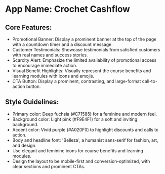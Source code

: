 # **App Name**: Crochet Cashflow

## Core Features:

- Promotional Banner: Display a prominent banner at the top of the page with a countdown timer and a discount message.
- Customer Testimonials: Showcase testimonials from satisfied customers with real names and success stories.
- Scarcity Alert: Emphasize the limited availability of promotional access to encourage immediate action.
- Visual Benefit Highlights: Visually represent the course benefits and learning modules with icons and emojis.
- CTA Button: Display a prominent, contrasting, and large-format call-to-action button.

## Style Guidelines:

- Primary color: Deep fuchsia (#C71585) for a feminine and modern feel.
- Background color: Light pink (#F9E4F1) for a soft and inviting background.
- Accent color: Vivid purple (#A020F0) to highlight discounts and calls to action.
- Body and headline font: 'Belleza', a humanist sans-serif for fashion, art, and design.
- Use elegant and feminine icons for course benefits and learning modules.
- Design the layout to be mobile-first and conversion-optimized, with clear sections and prominent CTAs.